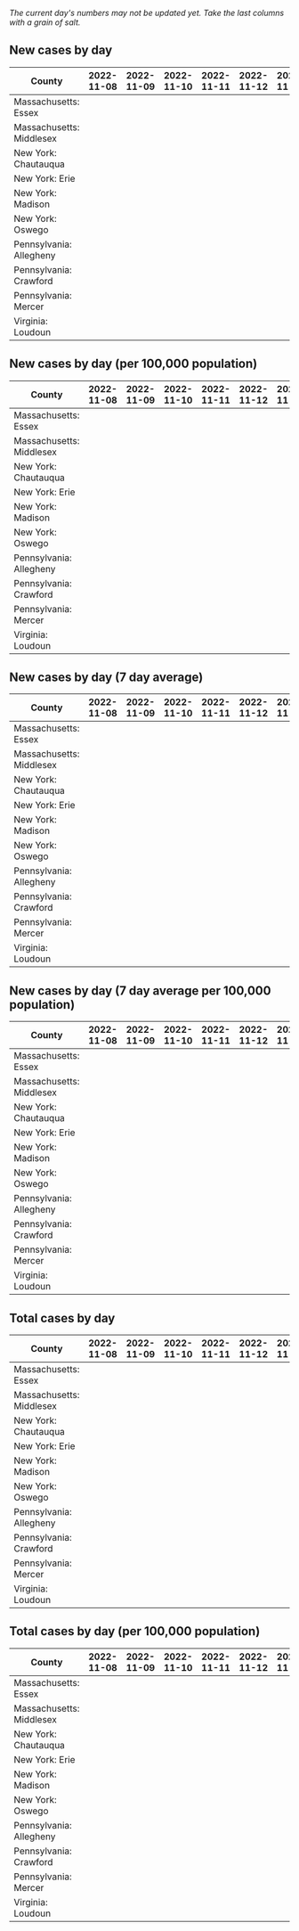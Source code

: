 _The current day's numbers may not be updated yet. Take the last columns with a grain of salt._
## New cases by day

| County | 2022-11-08 | 2022-11-09 | 2022-11-10 | 2022-11-11 | 2022-11-12 | 2022-11-13 | 2022-11-14 |
| --- | --- | --- | --- | --- | --- | --- | --- |
| Massachusetts: Essex |  |  |  |  |  |  |  |
| Massachusetts: Middlesex |  |  |  |  |  |  |  |
| New York: Chautauqua |  |  |  |  |  |  |  |
| New York: Erie |  |  |  |  |  |  |  |
| New York: Madison |  |  |  |  |  |  |  |
| New York: Oswego |  |  |  |  |  |  |  |
| Pennsylvania: Allegheny |  |  |  |  |  |  |  |
| Pennsylvania: Crawford |  |  |  |  |  |  |  |
| Pennsylvania: Mercer |  |  |  |  |  |  |  |
| Virginia: Loudoun |  |  |  |  |  |  |  |

## New cases by day (per 100,000 population)

| County | 2022-11-08 | 2022-11-09 | 2022-11-10 | 2022-11-11 | 2022-11-12 | 2022-11-13 | 2022-11-14 |
| --- | --- | --- | --- | --- | --- | --- | --- |
| Massachusetts: Essex |  |  |  |  |  |  |  |
| Massachusetts: Middlesex |  |  |  |  |  |  |  |
| New York: Chautauqua |  |  |  |  |  |  |  |
| New York: Erie |  |  |  |  |  |  |  |
| New York: Madison |  |  |  |  |  |  |  |
| New York: Oswego |  |  |  |  |  |  |  |
| Pennsylvania: Allegheny |  |  |  |  |  |  |  |
| Pennsylvania: Crawford |  |  |  |  |  |  |  |
| Pennsylvania: Mercer |  |  |  |  |  |  |  |
| Virginia: Loudoun |  |  |  |  |  |  |  |

## New cases by day (7 day average)

| County | 2022-11-08 | 2022-11-09 | 2022-11-10 | 2022-11-11 | 2022-11-12 | 2022-11-13 | 2022-11-14 |
| --- | --- | --- | --- | --- | --- | --- | --- |
| Massachusetts: Essex |  |  |  |  |  |  |  |
| Massachusetts: Middlesex |  |  |  |  |  |  |  |
| New York: Chautauqua |  |  |  |  |  |  |  |
| New York: Erie |  |  |  |  |  |  |  |
| New York: Madison |  |  |  |  |  |  |  |
| New York: Oswego |  |  |  |  |  |  |  |
| Pennsylvania: Allegheny |  |  |  |  |  |  |  |
| Pennsylvania: Crawford |  |  |  |  |  |  |  |
| Pennsylvania: Mercer |  |  |  |  |  |  |  |
| Virginia: Loudoun |  |  |  |  |  |  |  |

## New cases by day (7 day average per 100,000 population)

| County | 2022-11-08 | 2022-11-09 | 2022-11-10 | 2022-11-11 | 2022-11-12 | 2022-11-13 | 2022-11-14 |
| --- | --- | --- | --- | --- | --- | --- | --- |
| Massachusetts: Essex |  |  |  |  |  |  |  |
| Massachusetts: Middlesex |  |  |  |  |  |  |  |
| New York: Chautauqua |  |  |  |  |  |  |  |
| New York: Erie |  |  |  |  |  |  |  |
| New York: Madison |  |  |  |  |  |  |  |
| New York: Oswego |  |  |  |  |  |  |  |
| Pennsylvania: Allegheny |  |  |  |  |  |  |  |
| Pennsylvania: Crawford |  |  |  |  |  |  |  |
| Pennsylvania: Mercer |  |  |  |  |  |  |  |
| Virginia: Loudoun |  |  |  |  |  |  |  |

## Total cases by day

| County | 2022-11-08 | 2022-11-09 | 2022-11-10 | 2022-11-11 | 2022-11-12 | 2022-11-13 | 2022-11-14 |
| --- | --- | --- | --- | --- | --- | --- | --- |
| Massachusetts: Essex |  |  |  |  |  |  | 243825 |
| Massachusetts: Middlesex |  |  |  |  |  |  | 414797 |
| New York: Chautauqua |  |  |  |  |  |  | 28327 |
| New York: Erie |  |  |  |  |  |  | 258415 |
| New York: Madison |  |  |  |  |  |  | 16191 |
| New York: Oswego |  |  |  |  |  |  | 33159 |
| Pennsylvania: Allegheny |  |  |  |  |  |  | 324660 |
| Pennsylvania: Crawford |  |  |  |  |  |  | 23680 |
| Pennsylvania: Mercer |  |  |  |  |  |  | 27103 |
| Virginia: Loudoun |  |  |  |  |  |  | 90606 |

## Total cases by day (per 100,000 population)

| County | 2022-11-08 | 2022-11-09 | 2022-11-10 | 2022-11-11 | 2022-11-12 | 2022-11-13 | 2022-11-14 |
| --- | --- | --- | --- | --- | --- | --- | --- |
| Massachusetts: Essex |  |  |  |  |  |  | 30901.7 |
| Massachusetts: Middlesex |  |  |  |  |  |  | 25736.6 |
| New York: Chautauqua |  |  |  |  |  |  | 22321.8 |
| New York: Erie |  |  |  |  |  |  | 28128.3 |
| New York: Madison |  |  |  |  |  |  | 22823.2 |
| New York: Oswego |  |  |  |  |  |  | 27155.2 |
| Pennsylvania: Allegheny |  |  |  |  |  |  | 26698.0 |
| Pennsylvania: Crawford |  |  |  |  |  |  | 27981.0 |
| Pennsylvania: Mercer |  |  |  |  |  |  | 24768.8 |
| Virginia: Loudoun |  |  |  |  |  |  | 21909.9 |
